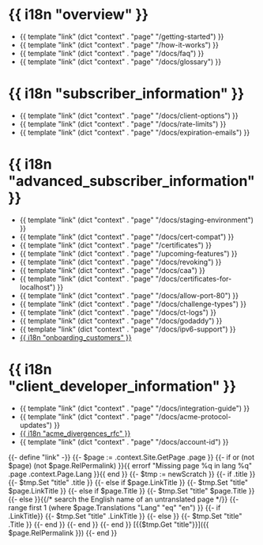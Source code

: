 
# {{ i18n "overview" }}

* {{ template "link" (dict "context" . "page" "/getting-started") }}
* {{ template "link" (dict "context" . "page" "/how-it-works") }}
* {{ template "link" (dict "context" . "page" "/docs/faq") }}
* {{ template "link" (dict "context" . "page" "/docs/glossary") }}

# {{ i18n "subscriber_information" }}

* {{ template "link" (dict "context" . "page" "/docs/client-options") }}
* {{ template "link" (dict "context" . "page" "/docs/rate-limits") }}
* {{ template "link" (dict "context" . "page" "/docs/expiration-emails") }}

# {{ i18n "advanced_subscriber_information" }}

* {{ template "link" (dict "context" . "page" "/docs/staging-environment") }}
* {{ template "link" (dict "context" . "page" "/docs/cert-compat") }}
* {{ template "link" (dict "context" . "page" "/certificates") }}
* {{ template "link" (dict "context" . "page" "/upcoming-features") }}
* {{ template "link" (dict "context" . "page" "/docs/revoking") }}
* {{ template "link" (dict "context" . "page" "/docs/caa") }}
* {{ template "link" (dict "context" . "page" "/docs/certificates-for-localhost") }}
* {{ template "link" (dict "context" . "page" "/docs/allow-port-80") }}
* {{ template "link" (dict "context" . "page" "/docs/challenge-types") }}
* {{ template "link" (dict "context" . "page" "/docs/ct-logs") }}
* {{ template "link" (dict "context" . "page" "/docs/godaddy") }}
* {{ template "link" (dict "context" . "page" "/docs/ipv6-support") }}
* [{{ i18n "onboarding_customers" }}](/2019/10/09/onboarding-your-customers-with-lets-encrypt-and-acme.html)

# {{ i18n "client_developer_information" }}

* {{ template "link" (dict "context" . "page" "/docs/integration-guide") }}
* {{ template "link" (dict "context" . "page" "/docs/acme-protocol-updates") }}
* [{{ i18n "acme_divergences_rfc" }}](https://github.com/letsencrypt/boulder/blob/master/docs/acme-divergences.md)
* {{ template "link" (dict "context" . "page" "/docs/account-id") }}

{{- define "link" -}}
{{- $page := .context.Site.GetPage .page }}
{{- if or (not $page) (not $page.RelPermalink) }}{{ errorf "Missing page %q in lang %q" .page .context.Page.Lang }}{{ end }}
{{- $tmp := newScratch }}
{{- if .title }}
{{- $tmp.Set "title" .title }}
{{- else if $page.LinkTitle }}
{{- $tmp.Set "title" $page.LinkTitle }}
{{- else if $page.Title }}
{{- $tmp.Set "title" $page.Title }}
{{- else }}{{/* search the English name of an untranslated page */}}
    {{- range first 1 (where $page.Translations "Lang" "eq" "en") }}
        {{- if .LinkTitle}}
            {{- $tmp.Set "title" .LinkTitle }}
        {{- else }}
            {{- $tmp.Set "title" .Title }}
        {{- end }}
    {{- end }}
{{- end }}
[{{$tmp.Get "title"}}]({{ $page.RelPermalink }})
{{- end }}
